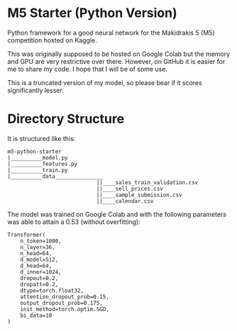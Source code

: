 # M5 Starter (Python Version)

Python framework for a good neural network for the Makidrakis 5 (M5) competition hosted on Kaggle.

This was originally supposed to be hosted on Google Colab but the memory and GPU are very restrictive over there. However, on GitHub it is easier for me to share my code. I hope that I will be of some use.

This is a truncated version of my model, so please bear if it scores significantly lesser.

# Directory Structure

It is structured like this:
```
m5-python-starter
|__________model.py
|__________features.py
|__________train.py
|__________data_______________
                            ||____sales_train_validation.csv
                            ||____sell_prices.csv
                            ||____sample_submission.csv
                            ||____calendar.csv
```
 
The model was trained on Google Colab and with the following parameters was able to attain a 0.53 (without overfitting):

```
Transformer(
    n_token=1000,
    n_layer=36,
    n_head=64,
    d_model=512,
    d_head=64,
    d_inner=1024,
    dropout=0.2,
    dropatt=0.2,
    dtype=torch.float32,
    attention_dropout_prob=0.15,
    output_dropout_prob=0.175,
    init_method=torch.optim.SGD,
    bi_data=10
)
```

